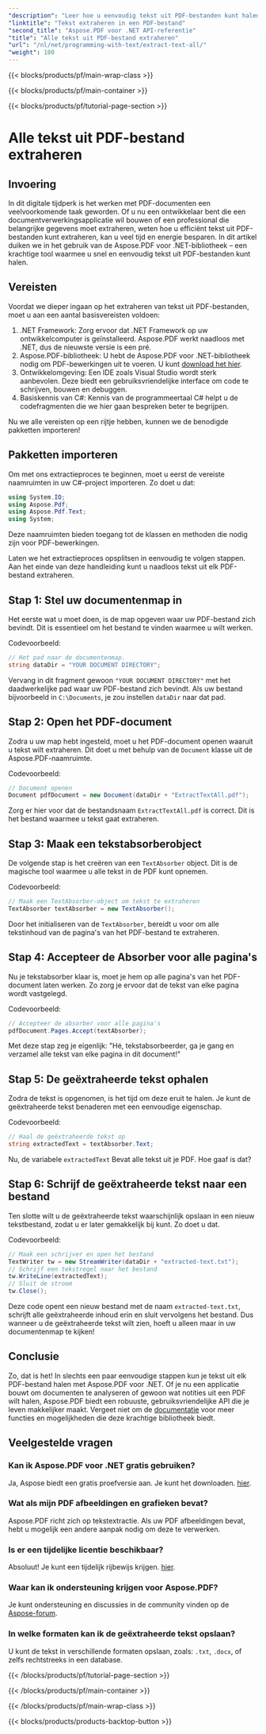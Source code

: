 ```yaml
---
"description": "Leer hoe u eenvoudig tekst uit PDF-bestanden kunt halen met Aspose.PDF voor .NET met deze stapsgewijze zelfstudie."
"linktitle": "Tekst extraheren in een PDF-bestand"
"second_title": "Aspose.PDF voor .NET API-referentie"
"title": "Alle tekst uit PDF-bestand extraheren"
"url": "/nl/net/programming-with-text/extract-text-all/"
"weight": 180
---
```


{{< blocks/products/pf/main-wrap-class >}}

{{< blocks/products/pf/main-container >}}

{{< blocks/products/pf/tutorial-page-section >}}

# Alle tekst uit PDF-bestand extraheren

## Invoering

In dit digitale tijdperk is het werken met PDF-documenten een veelvoorkomende taak geworden. Of u nu een ontwikkelaar bent die een documentverwerkingsapplicatie wil bouwen of een professional die belangrijke gegevens moet extraheren, weten hoe u efficiënt tekst uit PDF-bestanden kunt extraheren, kan u veel tijd en energie besparen. In dit artikel duiken we in het gebruik van de Aspose.PDF voor .NET-bibliotheek – een krachtige tool waarmee u snel en eenvoudig tekst uit PDF-bestanden kunt halen.

## Vereisten

Voordat we dieper ingaan op het extraheren van tekst uit PDF-bestanden, moet u aan een aantal basisvereisten voldoen:

1. .NET Framework: Zorg ervoor dat .NET Framework op uw ontwikkelcomputer is geïnstalleerd. Aspose.PDF werkt naadloos met .NET, dus de nieuwste versie is een pré.
2. Aspose.PDF-bibliotheek: U hebt de Aspose.PDF voor .NET-bibliotheek nodig om PDF-bewerkingen uit te voeren. U kunt [download het hier](https://releases.aspose.com/pdf/net/).
3. Ontwikkelomgeving: Een IDE zoals Visual Studio wordt sterk aanbevolen. Deze biedt een gebruiksvriendelijke interface om code te schrijven, bouwen en debuggen.
4. Basiskennis van C#: Kennis van de programmeertaal C# helpt u de codefragmenten die we hier gaan bespreken beter te begrijpen.

Nu we alle vereisten op een rijtje hebben, kunnen we de benodigde pakketten importeren!

## Pakketten importeren

Om met ons extractieproces te beginnen, moet u eerst de vereiste naamruimten in uw C#-project importeren. Zo doet u dat:

```csharp
using System.IO;
using Aspose.Pdf;
using Aspose.Pdf.Text;
using System;
```

Deze naamruimten bieden toegang tot de klassen en methoden die nodig zijn voor PDF-bewerkingen. 

Laten we het extractieproces opsplitsen in eenvoudig te volgen stappen. Aan het einde van deze handleiding kunt u naadloos tekst uit elk PDF-bestand extraheren.

## Stap 1: Stel uw documentenmap in

Het eerste wat u moet doen, is de map opgeven waar uw PDF-bestand zich bevindt. Dit is essentieel om het bestand te vinden waarmee u wilt werken.

Codevoorbeeld:

```csharp
// Het pad naar de documentenmap.
string dataDir = "YOUR DOCUMENT DIRECTORY";
```

Vervang in dit fragment gewoon `"YOUR DOCUMENT DIRECTORY"` met het daadwerkelijke pad waar uw PDF-bestand zich bevindt. Als uw bestand bijvoorbeeld in `C:\Documents`, je zou instellen `dataDir` naar dat pad.

## Stap 2: Open het PDF-document

Zodra u uw map hebt ingesteld, moet u het PDF-document openen waaruit u tekst wilt extraheren. Dit doet u met behulp van de `Document` klasse uit de Aspose.PDF-naamruimte.

Codevoorbeeld:

```csharp
// Document openen
Document pdfDocument = new Document(dataDir + "ExtractTextAll.pdf");
```

Zorg er hier voor dat de bestandsnaam `ExtractTextAll.pdf` is correct. Dit is het bestand waarmee u tekst gaat extraheren.

## Stap 3: Maak een tekstabsorberobject

De volgende stap is het creëren van een `TextAbsorber` object. Dit is de magische tool waarmee u alle tekst in de PDF kunt opnemen.

Codevoorbeeld:

```csharp
// Maak een TextAbsorber-object om tekst te extraheren
TextAbsorber textAbsorber = new TextAbsorber();
```

Door het initialiseren van de `TextAbsorber`, bereidt u voor om alle tekstinhoud van de pagina's van het PDF-bestand te extraheren.

## Stap 4: Accepteer de Absorber voor alle pagina's

Nu je tekstabsorber klaar is, moet je hem op alle pagina's van het PDF-document laten werken. Zo zorg je ervoor dat de tekst van elke pagina wordt vastgelegd.

Codevoorbeeld:

```csharp
// Accepteer de absorber voor alle pagina's
pdfDocument.Pages.Accept(textAbsorber);
```

Met deze stap zeg je eigenlijk: "Hé, tekstabsorbeerder, ga je gang en verzamel alle tekst van elke pagina in dit document!"

## Stap 5: De geëxtraheerde tekst ophalen

Zodra de tekst is opgenomen, is het tijd om deze eruit te halen. Je kunt de geëxtraheerde tekst benaderen met een eenvoudige eigenschap.

Codevoorbeeld:

```csharp
// Haal de geëxtraheerde tekst op
string extractedText = textAbsorber.Text;
```

Nu, de variabele `extractedText` Bevat alle tekst uit je PDF. Hoe gaaf is dat?

## Stap 6: Schrijf de geëxtraheerde tekst naar een bestand

Ten slotte wilt u de geëxtraheerde tekst waarschijnlijk opslaan in een nieuw tekstbestand, zodat u er later gemakkelijk bij kunt. Zo doet u dat.

Codevoorbeeld:

```csharp
// Maak een schrijver en open het bestand
TextWriter tw = new StreamWriter(dataDir + "extracted-text.txt");
// Schrijf een tekstregel naar het bestand
tw.WriteLine(extractedText);
// Sluit de stroom
tw.Close();
```

Deze code opent een nieuw bestand met de naam `extracted-text.txt`, schrijft alle geëxtraheerde inhoud erin en sluit vervolgens het bestand. Dus wanneer u de geëxtraheerde tekst wilt zien, hoeft u alleen maar in uw documentenmap te kijken!

## Conclusie

Zo, dat is het! In slechts een paar eenvoudige stappen kun je tekst uit elk PDF-bestand halen met Aspose.PDF voor .NET. Of je nu een applicatie bouwt om documenten te analyseren of gewoon wat notities uit een PDF wilt halen, Aspose.PDF biedt een robuuste, gebruiksvriendelijke API die je leven makkelijker maakt. Vergeet niet om de [documentatie](https://reference.aspose.com/pdf/net/) voor meer functies en mogelijkheden die deze krachtige bibliotheek biedt.

## Veelgestelde vragen

### Kan ik Aspose.PDF voor .NET gratis gebruiken?
Ja, Aspose biedt een gratis proefversie aan. Je kunt het downloaden. [hier](https://releases.aspose.com/).

### Wat als mijn PDF afbeeldingen en grafieken bevat?
Aspose.PDF richt zich op tekstextractie. Als uw PDF afbeeldingen bevat, hebt u mogelijk een andere aanpak nodig om deze te verwerken.

### Is er een tijdelijke licentie beschikbaar?
Absoluut! Je kunt een tijdelijk rijbewijs krijgen. [hier](https://purchase.aspose.com/temporary-license/).

### Waar kan ik ondersteuning krijgen voor Aspose.PDF?
Je kunt ondersteuning en discussies in de community vinden op de [Aspose-forum](https://forum.aspose.com/c/pdf/10).

### In welke formaten kan ik de geëxtraheerde tekst opslaan?
U kunt de tekst in verschillende formaten opslaan, zoals: `.txt`, `.docx`, of zelfs rechtstreeks in een database.

{{< /blocks/products/pf/tutorial-page-section >}}

{{< /blocks/products/pf/main-container >}}

{{< /blocks/products/pf/main-wrap-class >}}

{{< blocks/products/products-backtop-button >}}